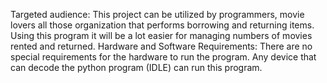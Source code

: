 Targeted audience:
This project can be utilized by programmers, movie lovers all those organization that performs borrowing and returning items. Using this program it will be a lot easier for managing numbers of movies rented and returned.
Hardware and Software Requirements:
There are no special requirements for the hardware to run the program. Any device that can decode the python program (IDLE) can run this program. 
